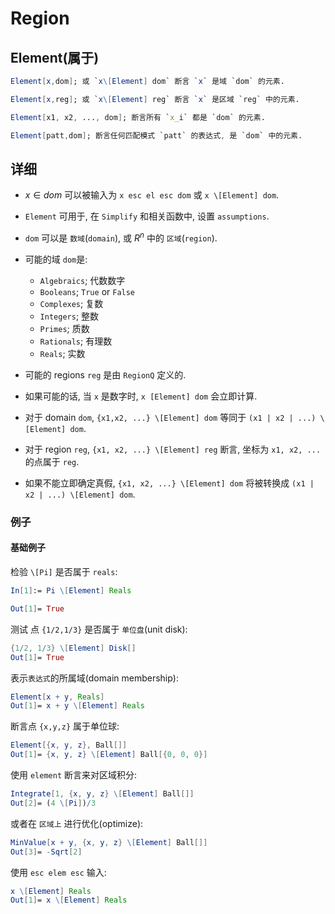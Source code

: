 # Region

## Element(属于)

```mathematica
Element[x,dom]; 或 `x\[Element] dom` 断言 `x` 是域 `dom` 的元素.

Element[x,reg]; 或 `x\[Element] reg` 断言 `x` 是区域 `reg` 中的元素.

Element[x1, x2, ..., dom]; 断言所有 `x_i` 都是 `dom` 的元素.

Element[patt,dom]; 断言任何匹配模式 `patt` 的表达式, 是 `dom` 中的元素.
```

## 详细

+ $x \in dom$ 可以被输入为 `x esc el esc dom` 或 `x \[Element] dom`.
+ `Element` 可用于, 在 `Simplify` 和相关函数中, 设置 `assumptions`.
+ `dom` 可以是 `数域`(`domain`), 或 $R^n$ 中的 `区域`(`region`).
+ 可能的域 `dom`是:
    + `Algebraics`;     代数数字
    + `Booleans`;       `True` or `False`
    + `Complexes`;      复数
    + `Integers`;       整数
    + `Primes`;     质数
    + `Rationals`;      有理数
    + `Reals`;      实数

+ 可能的 regions  `reg` 是由 `RegionQ` 定义的.
+ 如果可能的话, 当 `x` 是数字时, `x [Element] dom` 会立即计算.
+ 对于 domain `dom`, `{x1,x2, ...} \[Element] dom` 等同于 `(x1 | x2 | ...) \[Element] dom`.
+ 对于 region `reg`, `{x1, x2, ...} \[Element] reg` 断言, 坐标为 `x1, x2, ...` 的点属于 `reg`.
+ 如果不能立即确定真假, `{x1, x2, ...} \[Element] dom` 将被转换成 `(x1 | x2 | ...) \[Element] dom`.

### 例子

#### 基础例子

检验 `\[Pi]` 是否属于 `reals`:

```mathematica
In[1]:= Pi \[Element] Reals

Out[1]= True
```

测试 点 `{1/2,1/3}` 是否属于 `单位盘`(unit disk):

```mathematica
{1/2, 1/3} \[Element] Disk[]
Out[1]= True
```

表示`表达式`的所属域(domain membership):

```mathematica
Element[x + y, Reals]
Out[1]= x + y \[Element] Reals
```

断言点 `{x,y,z}` 属于单位球:

```mathematica
Element[{x, y, z}, Ball[]]
Out[1]= {x, y, z} \[Element] Ball[{0, 0, 0}]
```

使用 `element` 断言来对区域积分:

```mathematica
Integrate[1, {x, y, z} \[Element] Ball[]]
Out[2]= (4 \[Pi])/3
```

或者在 `区域上` 进行优化(optimize):

```mathematica
MinValue[x + y, {x, y, z} \[Element] Ball[]]
Out[3]= -Sqrt[2]
```

使用 `esc elem esc` 输入:

```mathematica
x \[Element] Reals
Out[1]= x \[Element] Reals
```
